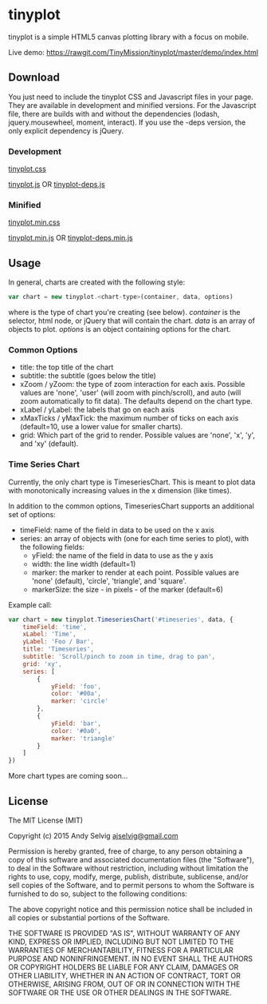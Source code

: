 # tinyplot

tinyplot is a simple HTML5 canvas plotting library with a focus on mobile.

Live demo: https://rawgit.com/TinyMission/tinyplot/master/demo/index.html


## Download

You just need to include the tinyplot CSS and Javascript files in your page.
They are available in development and minified versions.
For the Javascript file, there are builds with and without the dependencies (lodash, jquery.mousewheel, moment, interact).
If you use the -deps version, the only explicit dependency is jQuery.

### Development

[tinyplot.css](https://github.com/TinyMission/tinyplot/blob/master/build/tinyplot.css)

[tinyplot.js](https://github.com/TinyMission/tinyplot/blob/master/build/tinyplot.js)
OR
[tinyplot-deps.js](https://github.com/TinyMission/tinyplot/blob/master/build/tinyplot-deps.js)

### Minified

[tinyplot.min.css](https://github.com/TinyMission/tinyplot/blob/master/build/tinyplot.min.css)

[tinyplot.min.js](https://github.com/TinyMission/tinyplot/blob/master/build/tinyplot.min.js)
OR
[tinyplot-deps.min.js](https://github.com/TinyMission/tinyplot/blob/master/build/tinyplot-deps.min.js)


## Usage

In general, charts are created with the following style:

```javascript
var chart = new tinyplot.<chart-type>(container, data, options)
```

where <chart-type> is the type of chart you're creating (see below).
*container* is the selector, html node, or jQuery that will contain the chart.
*data* is an array of objects to plot.
*options* is an object containing options for the chart.

### Common Options

* title: the top title of the chart
* subtitle: the subtitle (goes below the title)
* xZoom / yZoom: the type of zoom interaction for each axis. Possible values are 'none', 'user' (will zoom with pinch/scroll), and auto (will zoom automatically to fit data). The defaults depend on the chart type.
* xLabel / yLabel: the labels that go on each axis
* xMaxTicks / yMaxTick: the maximum number of ticks on each axis (default=10, use a lower value for smaller charts).
* grid: Which part of the grid to render. Possible values are 'none', 'x', 'y', and 'xy' (default).

### Time Series Chart

Currently, the only chart type is TimeseriesChart.
This is meant to plot data with monotonically increasing values in the x dimension (like times).

In addition to the common options, TimeseriesChart supports an additional set of options:

* timeField: name of the field in data to be used on the x axis
* series: an array of objects with (one for each time series to plot), with the following fields:
  * yField: the name of the field in data to use as the y axis
  * width: the line width (default=1)
  * marker: the marker to render at each point. Possible values are 'none' (default), 'circle', 'triangle', and 'square'.
  * markerSize: the size - in pixels - of the marker (default=6)

Example call:

```javascript
var chart = new tinyplot.TimeseriesChart('#timeseries', data, {
    timeField: 'time',
    xLabel: 'Time',
    yLabel: 'Foo / Bar',
    title: 'Timeseries',
    subtitle: 'Scroll/pinch to zoom in time, drag to pan',
    grid: 'xy',
    series: [
        {
            yField: 'foo',
            color: '#00a',
            marker: 'circle'
        },
        {
            yField: 'bar',
            color: '#0a0',
            marker: 'triangle'
        }
    ]
})
```

More chart types are coming soon...


## License

The MIT License (MIT)

Copyright (c) 2015 Andy Selvig <ajselvig@gmail.com>

Permission is hereby granted, free of charge, to any person obtaining a copy
of this software and associated documentation files (the "Software"), to deal
in the Software without restriction, including without limitation the rights
to use, copy, modify, merge, publish, distribute, sublicense, and/or sell
copies of the Software, and to permit persons to whom the Software is
furnished to do so, subject to the following conditions:

The above copyright notice and this permission notice shall be included in
all copies or substantial portions of the Software.

THE SOFTWARE IS PROVIDED "AS IS", WITHOUT WARRANTY OF ANY KIND, EXPRESS OR
IMPLIED, INCLUDING BUT NOT LIMITED TO THE WARRANTIES OF MERCHANTABILITY,
FITNESS FOR A PARTICULAR PURPOSE AND NONINFRINGEMENT. IN NO EVENT SHALL THE
AUTHORS OR COPYRIGHT HOLDERS BE LIABLE FOR ANY CLAIM, DAMAGES OR OTHER
LIABILITY, WHETHER IN AN ACTION OF CONTRACT, TORT OR OTHERWISE, ARISING FROM,
OUT OF OR IN CONNECTION WITH THE SOFTWARE OR THE USE OR OTHER DEALINGS IN
THE SOFTWARE.